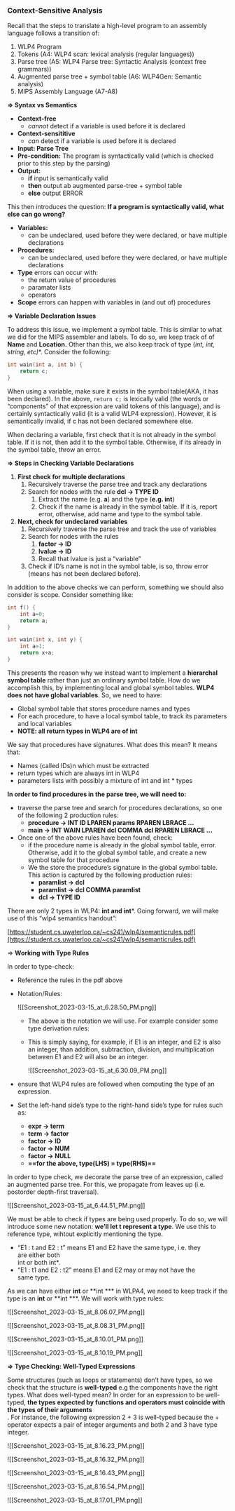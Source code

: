 ### Context-Sensitive Analysis

Recall that the steps to translate a high-level program to an assembly language follows a transition of:

1. WLP4 Program
2. Tokens (A4: WLP4 scan: lexical analysis (regular languages))
3. Parse tree (A5: WLP4 Parse tree: Syntactic Analysis (context free grammars))
4. Augmented parse tree + symbol table (A6: WLP4Gen: Semantic analysis)
5. MIPS Assembly Language (A7-A8)

  

**⇒ Syntax vs Semantics**

- **Context-free**
    - _cannot_ detect if a variable is used before it is declared
- **Context-sensititive**
    - _can_ detect if a variable is used before it is declared
- **Input: Parse Tree**
- **Pre-condition:** The program is syntactically valid (which is checked prior to this step by the parsing)
- **Output:**
    - **if** input is semantically valid
    - **then** output ab augmented parse-tree + symbol table
    - **else** output ERROR

  

This then introduces the question: **If a program is syntactically valid, what else can go wrong?**

- **Variables:**
    - can be undeclared, used before they were declared, or have multiple declarations
- **Procedures:**
    - can be undeclared, used before they were declared, or have multiple declarations
- **Type** errors can occur with:
    - the return value of procedures
    - paramater lists
    - operators
- **Scope** errors can happen with variables in (and out of) procedures

  

**⇒ Variable Declaration Issues**

To address this issue, we implement a symbol table. This is similar to what we did for the MIPS assembler and labels. To do so, we keep track of of **Name** and **Location.** Other than this, we also keep track of type (**int, int*, string, etc)**. Consider the following:

```C++
int wain(int a, int b) {
	return c;
}
```

When using a variable, make sure it exists in the symbol table(AKA, it has been declared). In the above, `return c;` is lexically valid (the words or “components” of that expression are valid tokens of this language), and is certainly syntactically valid (it is a valid WLP4 expression). However, it is semantically invalid, if c has not been declared somewhere else.

  

When declaring a variable, first check that it is not already in the symbol table. If it is not, then add it to the symbol table. Otherwise, if its already in the symbol table, throw an error.

**⇒ Steps in Checking Variable Declarations**

1. **First check for multiple declarations**
    1. Recursively traverse the parse tree and track any declarations
    2. Search for nodes with the rule **dcl → TYPE ID**
        1. Extract the name (e.g. **a**) and the type (**e.g. int**)
        2. Check if the name is already in the symbol table. If it is, report error, otherwise, add name and type to the symbol table.
2. **Next, check for undeclared variables**
    1. Recursively traverse the parse tree and track the use of variables
    2. Search for nodes with the rules
        1. **factor → ID**
        2. **lvalue → ID**
        3. Recall that lvalue is just a “variable”
    3. Check if ID’s name is not in the symbol table, is so, throw error (means has not been declared before).

  

In addition to the above checks we can perform, something we should also consider is scope. Consider something like:

```C++
int f() {
	int a=0;
	return a;
}

int wain(int x, int y) {
	int a=1;
	return x+a;
}
```

This presents the reason why we instead want to implement a **hierarchal symbol table** rather than just an ordinary symbol table. How do we accomplish this, by implementing local and global symbol tables. **WLP4 does not have global variables**. So, we need to have:

- Global symbol table that stores procedure names and types
- For each procedure, to have a local symbol table, to track its parameters and local variables
- **NOTE: all return types in WLP4 are of int**

  

We say that procedures have signatures. What does this mean? It means that:

- Names (called IDs)n which must be extracted
- return types which are always int in WLP4
- parameters lists with possibly a mixture of int and int * types

  

**In order to find procedures in the parse tree, we will need to:**

- traverse the parse tree and search for procedures declarations, so one of the following 2 production rules:
    - **procedure → INT ID LPAREN params RPAREN LBRACE …**
    - **main → INT WAIN LPAREN dcl COMMA dcl RPAREN LBRACE …**
- Once one of the above rules have been found, check:
    - if the procedure name is already in the global symbol table, error. Otherwise, add it to the global symbol table, and create a new symbol table for that procedure
    - We the store the procedure’s signature in the global symbol table. This action is captured by the following production rules:
        - **paramlist → dcl**
        - **paramlist → dcl COMMA paramlist**
        - **dcl → TYPE ID**

  

There are only 2 types in WLP4: **int and int***. Going forward, we will make use of this “wlp4 semantics handout”:

[https://student.cs.uwaterloo.ca/~cs241/wlp4/semanticrules.pdf](https://student.cs.uwaterloo.ca/~cs241/wlp4/semanticrules.pdf)

  

⇒ **Working with Type Rules**

In order to type-check:

- Reference the rules in the pdf above
- Notation/Rules:
    
    ![[Screenshot_2023-03-15_at_6.28.50_PM.png]]
    
    - The above is the notation we will use. For example consider some type derivation rules:
    - This is simply saying, for example, if E1 is an integer, and E2 is also an integer, than addition, subtraction, division, and multiplication between E1 and E2 will also be an integer.
        
        ![[Screenshot_2023-03-15_at_6.30.09_PM.png]]
        
- ensure that WLP4 rules are followed when computing the type of an expression.
- Set the left-hand side’s type to the right-hand side’s type for rules such as:
    
    - **expr → term**
    - **term → factor**
    - **factor → ID**
    - **factor → NUM**
    - **factor → NULL**
    - **==for the above, type(LHS) = type(RHS)==**
    
      
    

In order to type check, we decorate the parse tree of an expression, called an augmented parse tree. For this, we propagate from leaves up (i.e. postorder depth-first traversal).

![[Screenshot_2023-03-15_at_6.44.51_PM.png]]

We must be able to check if types are being used properly. To do so, we will introduce some new notation: **we’ll let t represent a type**. We use this to reference type, wihtout explicitly mentioning the type.

- “E1 : t and E2 : t” means E1 and E2 have the same type, i.e. they  
    are either both  
    int or both int*.
- “E1 : t1 and E2 : t2” means E1 and E2 may or may not have the  
    same type.  
    

As we can have either **int** or **int *** in WLPA4, we need to keep track if the type is an **int** or **int ***. We will work with type rules:

![[Screenshot_2023-03-15_at_8.06.07_PM.png]]

![[Screenshot_2023-03-15_at_8.08.31_PM.png]]

![[Screenshot_2023-03-15_at_8.10.01_PM.png]]

![[Screenshot_2023-03-15_at_8.10.19_PM.png]]

  

**⇒ Type Checking: Well-Typed Expressions**

Some structures (such as loops or statements) don’t have types, so we check that the structure is **well-typed** e.g the components have the right types. What does well-typed mean? In order for an expression to be well-typed, **the types expected by functions and operators must coincide with the types of their arguments**  
. For instance, the following expression 2 + 3 is well-typed because the + operator expects a pair of integer arguments and both 2 and 3 have type integer.  

![[Screenshot_2023-03-15_at_8.16.23_PM.png]]

![[Screenshot_2023-03-15_at_8.16.32_PM.png]]

![[Screenshot_2023-03-15_at_8.16.43_PM.png]]

![[Screenshot_2023-03-15_at_8.16.54_PM.png]]

![[Screenshot_2023-03-15_at_8.17.01_PM.png]]